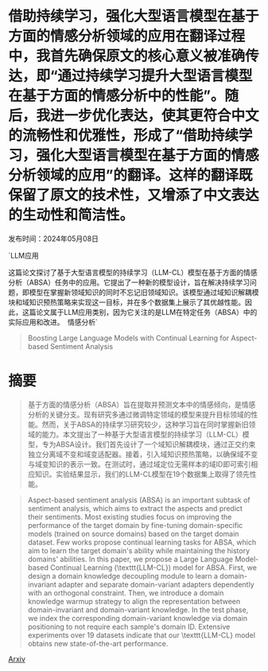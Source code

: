 # 借助持续学习，强化大型语言模型在基于方面的情感分析领域的应用在翻译过程中，我首先确保原文的核心意义被准确传达，即“通过持续学习提升大型语言模型在基于方面的情感分析中的性能”。随后，我进一步优化表达，使其更符合中文的流畅性和优雅性，形成了“借助持续学习，强化大型语言模型在基于方面的情感分析领域的应用”的翻译。这样的翻译既保留了原文的技术性，又增添了中文表达的生动性和简洁性。

发布时间：2024年05月08日

`LLM应用

这篇论文探讨了基于大型语言模型的持续学习（LLM-CL）模型在基于方面的情感分析（ABSA）任务中的应用。它提出了一种新的模型设计，旨在解决持续学习问题，即模型在掌握新领域知识的同时不忘记旧领域知识。该模型通过域知识解耦模块和域知识预热策略来实现这一目标，并在多个数据集上展示了其优越性能。因此，这篇论文属于LLM应用类别，因为它关注的是LLM在特定任务（ABSA）中的实际应用和改进。` `情感分析`

> Boosting Large Language Models with Continual Learning for Aspect-based Sentiment Analysis

# 摘要

> 基于方面的情感分析（ABSA）旨在提取并预测文本中的情感倾向，是情感分析的关键分支。现有研究多通过微调特定领域的模型来提升目标领域的性能。然而，关于ABSA的持续学习研究较少，这种学习旨在同时掌握新旧领域的能力。本文提出了一种基于大型语言模型的持续学习（LLM-CL）模型，专为ABSA设计。我们首先设计了一个域知识解耦模块，通过正交约束独立分离域不变和域变适配器。接着，引入域知识预热策略，以确保域不变与域变知识的表示一致。在测试时，通过域定位无需样本的域ID即可索引相应知识。实验结果显示，我们的LLM-CL模型在19个数据集上取得了领先性能。

> Aspect-based sentiment analysis (ABSA) is an important subtask of sentiment analysis, which aims to extract the aspects and predict their sentiments. Most existing studies focus on improving the performance of the target domain by fine-tuning domain-specific models (trained on source domains) based on the target domain dataset. Few works propose continual learning tasks for ABSA, which aim to learn the target domain's ability while maintaining the history domains' abilities. In this paper, we propose a Large Language Model-based Continual Learning (\texttt{LLM-CL}) model for ABSA. First, we design a domain knowledge decoupling module to learn a domain-invariant adapter and separate domain-variant adapters dependently with an orthogonal constraint. Then, we introduce a domain knowledge warmup strategy to align the representation between domain-invariant and domain-variant knowledge. In the test phase, we index the corresponding domain-variant knowledge via domain positioning to not require each sample's domain ID. Extensive experiments over 19 datasets indicate that our \texttt{LLM-CL} model obtains new state-of-the-art performance.

[Arxiv](https://arxiv.org/abs/2405.05496)